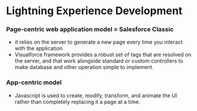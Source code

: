 # Lightning Experience Development

### Page-centric web application model = Salesforce Classic
  * it relies on the server to generate a new page every time you interact with the application
  * Visualforce framework provides a robust set of tags that are resolved on the server, and that work alongside standard or custom controllers to make database and other operation simple to implement.
  
### App-centric model
 * Javascript is used to create, modify, transform, and animate the UI rather than completely replacing it a page at a time.



